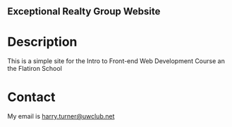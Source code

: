 Exceptional Realty Group Website
---

# Description

This is a simple site for the Intro to Front-end Web Development Course an the Flatiron School

# Contact

My email is harry.turner@uwclub.net
